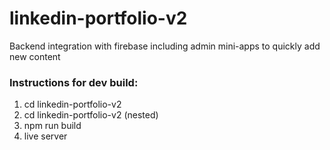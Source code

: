 # linkedin-portfolio-v2
Backend integration with firebase including admin mini-apps to quickly add new content

### Instructions for dev build:
1. cd linkedin-portfolio-v2
2. cd linkedin-portfolio-v2 (nested)
3. npm run build
4. live server